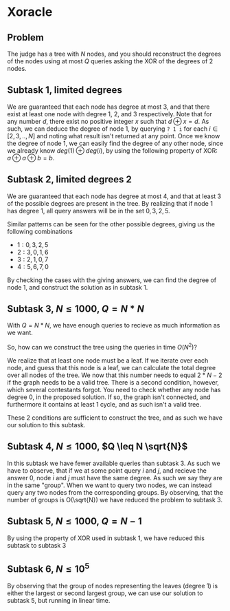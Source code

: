 # Xoracle

## Problem

The judge has a tree with $N$ nodes, and you should reconstruct the degrees of the nodes using at most $Q$ queries asking the XOR of the degrees of 2 nodes.

## Subtask 1, limited degrees

We are guaranteed that each node has degree at most 3, and that there exist at least one node with degree 1, 2, and 3 respectively.
Note that for any number $d$, there exist no positive integer $x$ such that $d \oplus x = d$. 
As such, we can deduce the degree of node 1, by querying `? 1 i` for each $i \in [2, 3, .., N]$ and noting what result isn't returned at any point.
Once we know the degree of node 1, we can easily find the degree of any other node, since we already know $deg(1) \oplus deg(i)$, by using the following property of XOR:
$a \oplus a \oplus b = b$.

## Subtask 2, limited degrees 2

We are guaranteed that each node has degree at most 4, and that at least 3 of the possible degrees are present in the tree.
By realizing that if node 1 has degree 1, all query answers will be in the set $0, 3, 2, 5$.

Similar patterns can be seen for the other possible degrees, giving us the following combinations

* $1 : {0, 3, 2, 5}$
* $2 : {3, 0, 1, 6}$
* $3 : {2, 1, 0, 7}$
* $4 : {5, 6, 7, 0}$

By checking the cases with the giving answers, we can find the degree of node 1,
and construct the solution as in subtask 1.

## Subtask 3, $N \leq 1000$, $Q = N * N$

With $Q = N * N$, we have enough queries to recieve as much information as we want.

So, how can we construct the tree using the queries in time $O(N^2)$?

We realize that at least one node must be a leaf.
If we iterate over each node, and guess that this node is a leaf, we can calculate the total degree over all nodes of the tree. We now that this number needs to equal $2 * N - 2$ if the graph needs to be a valid tree.
There is a second condition, however, which several contestants forgot.
You need to check whether any node has degree 0, in the proposed solution.
If so, the graph isn't connected, and furthermore it contains at least 1 cycle, and as such isn't a valid tree.

These 2 conditions are sufficient to construct the tree, and as such we have our solution to this subtask.

## Subtask 4, $N \leq 1000$, $Q \leq N \sqrt{N}$

In this subtask we have fewer available queries than subtask 3.
As such we have to observe, that if we at some point query $i$ and $j$, and recieve the answer 0, node $i$ and $j$ must have the same degree.
As such we say they are in the same "group".
When we want to query two nodes, we can instead query any two nodes from the corresponding groups.
By observing, that the number of groups is O(\sqrt{N}) we have reduced the problem to subtask 3.

## Subtask 5, $N \leq 1000$, $Q = N - 1$

By using the property of XOR used in subtask 1, we have reduced this subtask to subtask 3

## Subtask 6, $N \leq 10^5$

By observing that the group of nodes representing the leaves (degree 1) is either the largest or second largest group,
we can use our solution to subtask 5, but running in linear time.

